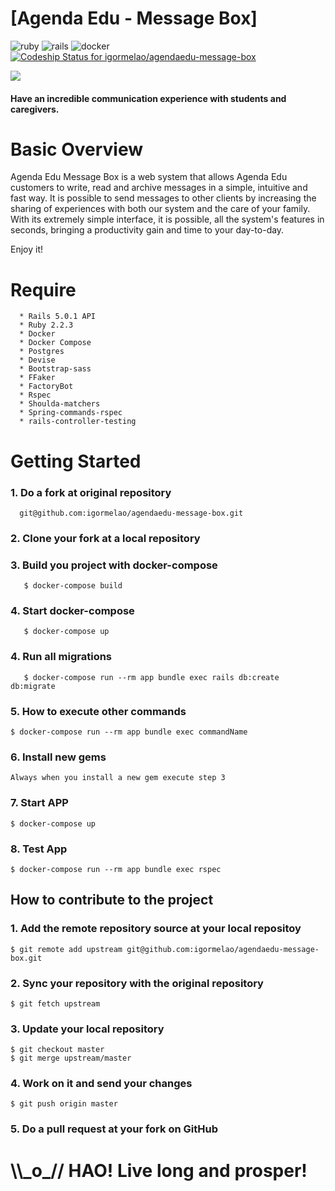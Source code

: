# [Agenda Edu - Message Box]
![ruby](https://img.shields.io/badge/Ruby-2.4.1-red.svg)
![rails](https://img.shields.io/badge/Rails-5.0.1-red.svg)
![docker](https://img.shields.io/docker/automated/jrottenberg/ffmpeg.svg)
[ ![Codeship Status for igormelao/agendaedu-message-box](https://app.codeship.com/projects/2df5c610-c67c-0135-9eb9-1e50aff0702d/status?branch=master)](https://app.codeship.com/projects/261193)

![](https://ci6.googleusercontent.com/proxy/bjCBAJzYvMX4NZKakl0Q7DSKEYfJ-i3s6ZLmYNjCCKypX3EiWHhyGsAAPda_xL2FXToTe9SxPRWJ-83kYxbAaZVq7-CIyFCTaUPystNKB3chJIOR9crPh0yOnqF8UL3mQjpIX5dnCqv4kMuhuA24pYLDD2VlPDc=s0-d-e1-ft#https://s3.us-west-2.amazonaws.com/agenda-public/email-signature/logo-agendakids-to-edu-final.gif)

<div>
  <h4>Have an incredible communication experience with students and caregivers.</h4>
</div>

# Basic Overview

<p>Agenda Edu Message Box is a web system that allows Agenda Edu customers to write, read and archive messages in a simple, intuitive and fast way. It is possible to send messages to other clients by increasing the sharing of experiences with both our system and the care of your family. With its extremely simple interface, it is possible, all the system's features in seconds, bringing a productivity gain and time to your day-to-day.</p>


Enjoy it!


# Require
```
  * Rails 5.0.1 API
  * Ruby 2.2.3
  * Docker
  * Docker Compose
  * Postgres
  * Devise
  * Bootstrap-sass
  * FFaker
  * FactoryBot
  * Rspec
  * Shoulda-matchers
  * Spring-commands-rspec
  * rails-controller-testing
```


# Getting Started

### 1. Do a fork at original repository
```
  git@github.com:igormelao/agendaedu-message-box.git
```

### 2. Clone your fork at a local repository

### 3. Build you project with docker-compose
```
   $ docker-compose build      
```

### 4. Start docker-compose
```
   $ docker-compose up
```

### 4. Run all migrations
```
   $ docker-compose run --rm app bundle exec rails db:create db:migrate      
```

### 5. How to execute other commands
```
$ docker-compose run --rm app bundle exec commandName
```

### 6. Install new gems
```
Always when you install a new gem execute step 3
```

### 7. Start APP
```
$ docker-compose up
```

### 8. Test App
```
$ docker-compose run --rm app bundle exec rspec
```

## How to contribute to the project

### 1. Add the remote repository source at your local repositoy
```
$ git remote add upstream git@github.com:igormelao/agendaedu-message-box.git
```

### 2. Sync your repository with the original repository
```
$ git fetch upstream
```

### 3. Update your local repository
```
$ git checkout master
$ git merge upstream/master
```

### 4. Work on it and send your changes
```
$ git push origin master
```

### 5. Do a pull request at your fork on GitHub


<h1>\\_o_// HAO! Live long and prosper!</h1>

